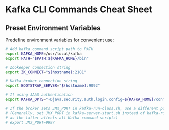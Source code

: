 # Kafka CLI Commands Cheat Sheet

## Preset Environment Variables

Predefine environment variables for convenient use:

```bash
# Add kafka command script path to PATH
export KAFKA_HOME=/usr/local/kafka
export PATH="$PATH:${KAFKA_HOME}/bin"

# Zookeeper connection string
export ZK_CONNECT="$(hostname):2181"

# Kafka broker connection string
export BOOTSTRAP_SERVER="$(hostname):9092"

# If using JAAS authentication
export KAFKA_OPTS="-Djava.security.auth.login.config=${KAFKA_HOME}/config/kafka_server_jaas.conf"

# If the broker sets JMX_PORT in kafka-run-class.sh, use a different port here
# (Generally, set JMX_PORT in kafka-server-start.sh instead of kafka-run-class.sh,
# as the latter affects all Kafka command scripts)
# export JMX_PORT=9997
